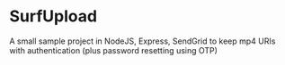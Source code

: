 # SurfUpload
A small sample project in NodeJS, Express, SendGrid to keep mp4 URIs with authentication (plus password resetting using OTP)
